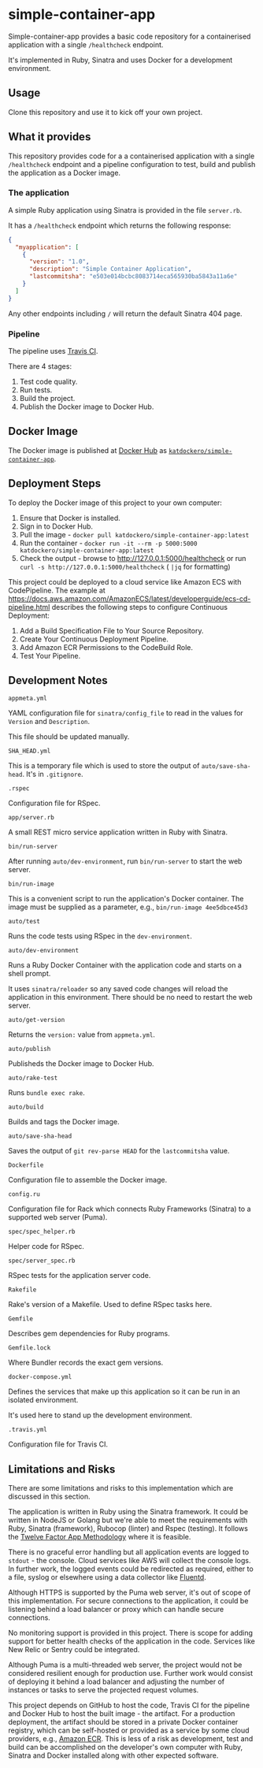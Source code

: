 # simple-container-app

Simple-container-app provides a basic code repository for a containerised
application with a single `/healthcheck` endpoint.

It's implemented in Ruby, Sinatra and uses Docker for a development environment.

## Usage

Clone this repository and use it to kick off your own project.

## What it provides

This repository provides code for a a containerised application with
a single `/healthcheck` endpoint and a pipeline configuration to test,
build and publish the application as a Docker image.

### The application

A simple Ruby application using Sinatra is provided in the file `server.rb`.

It has a `/healthcheck` endpoint which returns the following response:

```JSON
{
  "myapplication": [
    {
      "version": "1.0",
      "description": "Simple Container Application",
      "lastcommitsha": "e503e014bcbc8083714eca565930ba5843a11a6e"
    }
  ]
}
```

Any other endpoints including `/` will return the default Sinatra 404 page.

### Pipeline

The pipeline uses [Travis CI](https://travis-ci.com).

There are 4 stages:

1. Test code quality.
2. Run tests.
3. Build the project.
4. Publish the Docker image to Docker Hub.

## Docker Image

The Docker image is published at [Docker Hub](https://hub.docker.com) as
[`katdockero/simple-container-app`](https://hub.docker.com/r/katdockero/simple-container-app).

## Deployment Steps

To deploy the Docker image of this project to your own computer:

1. Ensure that Docker is installed.
2. Sign in to Docker Hub.
3. Pull the image - `docker pull katdockero/simple-container-app:latest`
4. Run the container - `docker run -it --rm -p 5000:5000 katdockero/simple-container-app:latest`
5. Check the output - browse to http://127.0.0.1:5000/healthcheck or run `curl -s http://127.0.0.1:5000/healthcheck` ( `|jq` for formatting)

This project could be deployed to a cloud service like Amazon ECS with CodePipeline.
The example at https://docs.aws.amazon.com/AmazonECS/latest/developerguide/ecs-cd-pipeline.html
describes the following steps to configure Continuous Deployment:

1. Add a Build Specification File to Your Source Repository.
2. Create Your Continuous Deployment Pipeline.
3. Add Amazon ECR Permissions to the CodeBuild Role.
4. Test Your Pipeline.

## Development Notes

`appmeta.yml`

YAML configuration file for `sinatra/config_file` to read in the values for `Version` and `Description`.

This file should be updated manually.

`SHA_HEAD.yml`

This is a temporary file which is used to store the output of `auto/save-sha-head`. It's in `.gitignore`.

`.rspec`

Configuration file for RSpec.

`app/server.rb`

A small REST micro service application written in Ruby with Sinatra.

`bin/run-server`

After running `auto/dev-environment`, run `bin/run-server` to start the web server.

`bin/run-image`

This is a convenient script to run the application's Docker container. The image must be supplied as a parameter, e.g., `bin/run-image 4ee5dbce45d3`

`auto/test`

Runs the code tests using RSpec in the `dev-environment`.

`auto/dev-environment`

Runs a Ruby Docker Container with the application code and starts on a shell prompt.

It uses `sinatra/reloader` so any saved code changes will reload the application in this environment.
There should be no need to restart the web server.

`auto/get-version`

Returns the `version:` value from `appmeta.yml`.

`auto/publish`

Publisheds the Docker image to Docker Hub.

`auto/rake-test`

Runs `bundle exec rake`.

`auto/build`

Builds and tags the Docker image.

`auto/save-sha-head`

Saves the output of `git rev-parse HEAD` for the `lastcommitsha` value.

`Dockerfile`

Configuration file to assemble the Docker image.

`config.ru`

Configuration file for Rack which connects Ruby Frameworks (Sinatra) to a supported web server (Puma).

`spec/spec_helper.rb`

Helper code for RSpec.

`spec/server_spec.rb`

RSpec tests for the application server code.

`Rakefile`

Rake's version of a Makefile. Used to define RSpec tasks here.

`Gemfile`

Describes gem dependencies for Ruby programs.

`Gemfile.lock`

Where Bundler records the exact gem versions.

`docker-compose.yml`

Defines the services that make up this application so it can be run in an isolated environment.

It's used here to stand up the development environment.

`.travis.yml`

Configuration file for Travis CI.

## Limitations and Risks

There are some limitations and risks to this implementation which are discussed in this section.

The application is written in Ruby using the Sinatra framework.
It could be written in NodeJS or Golang but we're able to meet the requirements with Ruby, Sinatra (framework), Rubocop (linter) and Rspec (testing).
It follows the [Twelve Factor App Methodology](https://12factor.net/) where it is feasible.

There is no graceful error handling but all application events are logged to `stdout` - the console.
Cloud services like AWS will collect the console logs.
In further work, the logged events could be redirected as required, either to a file,
syslog or elsewhere using a data collector like [Fluentd](https://www.fluentd.org/).

Although HTTPS is supported by the Puma web server, it's out of scope of this implementation.
For secure connections to the application, it could be listening behind a load balancer or proxy which can handle secure connections.

No monitoring support is provided in this project.
There is scope for adding support for better health checks of the application in the code.
Services like New Relic or Sentry could be integrated.

Although Puma is a multi-threaded web server, the project would not be considered resilient enough for production use.
Further work would consist of deploying it behind a load balancer and adjusting the number of instances or tasks to serve the projected request volumes.

This project depends on GitHub to host the code, Travis CI for the pipeline and Docker Hub to host the built image - the artifact.
For a production deployment, the artifact should be stored in a private Docker container registry, which can be self-hosted or
provided as a service by some cloud providers, e.g., [Amazon ECR](https://aws.amazon.com/ecr/).
This is less of a risk as development, test and build can be accomplished on the developer's own computer with Ruby, Sinatra and Docker installed along with other expected software.
